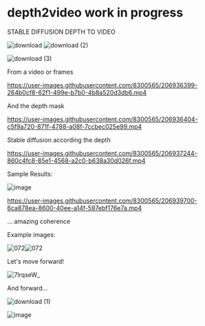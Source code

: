 # depth2video work in progress
STABLE DIFFUSION DEPTH TO VIDEO

![download](https://user-images.githubusercontent.com/8300565/207256115-c4de6b6f-3890-4e00-9e9c-e4a2162c22d5.png)
![download (2)](https://user-images.githubusercontent.com/8300565/207256128-925d11c2-42ac-4f5c-ab0c-28270745e61d.png)


![download (3)](https://user-images.githubusercontent.com/8300565/207256068-dffdf8e7-c8f6-48a8-b534-15a29e4d588e.png)



From a video or frames

https://user-images.githubusercontent.com/8300565/206936399-264b0cf8-62f1-499e-b7b0-4b8a520d3db6.mp4


And the depth mask


https://user-images.githubusercontent.com/8300565/206936404-c5f9a720-871f-4788-a08f-7ccbec025e99.mp4


Stable diffusion according the depth


https://user-images.githubusercontent.com/8300565/206937244-860c4fc8-85e1-4568-a2c0-b638a30d026f.mp4


Sample Results:

![image](https://user-images.githubusercontent.com/8300565/206937133-aca35de5-99df-4d8d-bc27-301e9d840c8d.png)


https://user-images.githubusercontent.com/8300565/206939700-6ca878ea-8600-40ee-a14f-597ebf176e7a.mp4

... amazing coherence


Example images:

![072](https://user-images.githubusercontent.com/8300565/207172663-d347b44f-bce3-4a15-9e92-5411ccdd7cb4.png)![072](https://user-images.githubusercontent.com/8300565/207172714-368f5c5e-a6c2-422a-b3cd-8c926e73779c.png)




Let's move forward!

![7lrqseW_](https://user-images.githubusercontent.com/8300565/207170061-88c823c7-996f-412b-bd4c-3c02e306dde2.png)

And forward...

![download (1)](https://user-images.githubusercontent.com/8300565/207649531-3993e5da-b3d2-4527-b282-155b1a599d0b.png)

![image](https://user-images.githubusercontent.com/8300565/207649853-701bd395-ce77-4bd6-bdd3-59cd8406b7d0.png)



